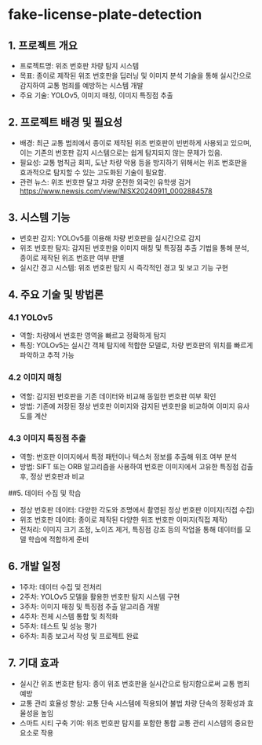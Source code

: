 # fake-license-plate-detection

## 1. 프로젝트 개요
- 프로젝트명: 위조 번호판 차량 탐지 시스템
- 목표: 종이로 제작된 위조 번호판을 딥러닝 및 이미지 분석 기술을 통해 실시간으로 감지하여 교통 범죄를 예방하는 시스템 개발
- 주요 기술: YOLOv5, 이미지 매칭, 이미지 특징점 추출

## 2. 프로젝트 배경 및 필요성
- 배경: 최근 교통 범죄에서 종이로 제작된 위조 번호판이 빈번하게 사용되고 있으며, 이는 기존의 번호판 감지 시스템으로는 쉽게 탐지되지 않는 문제가 있음.
- 필요성: 교통 범칙금 회피, 도난 차량 악용 등을 방지하기 위해서는 위조 번호판을 효과적으로 탐지할 수 있는 고도화된 기술이 필요함.
- 관련 뉴스: 위조 번호판 달고 차량 운전한 외국인 유학생 검거 https://www.newsis.com/view/NISX20240911_0002884578 

## 3. 시스템 기능
- 번호판 감지: YOLOv5를 이용해 차량 번호판을 실시간으로 감지
- 위조 번호판 탐지: 감지된 번호판을 이미지 매칭 및 특징점 추출 기법을 통해 분석, 종이로 제작된 위조 번호판 여부 판별
- 실시간 경고 시스템: 위조 번호판 탐지 시 즉각적인 경고 및 보고 기능 구현

## 4. 주요 기술 및 방법론
### 4.1 YOLOv5
- 역할: 차량에서 번호판 영역을 빠르고 정확하게 탐지
- 특징: YOLOv5는 실시간 객체 탐지에 적합한 모델로, 차량 번호판의 위치를 빠르게 파악하고 추적 가능

### 4.2 이미지 매칭
- 역할: 감지된 번호판을 기존 데이터와 비교해 동일한 번호판 여부 확인
- 방법: 기존에 저장된 정상 번호판 이미지와 감지된 번호판을 비교하여 이미지 유사도를 계산

### 4.3 이미지 특징점 추출
- 역할: 번호판 이미지에서 특정 패턴이나 텍스처 정보를 추출해 위조 여부 분석
- 방법: SIFT 또는 ORB 알고리즘을 사용하여 번호판 이미지에서 고유한 특징점 검출 후, 정상 번호판과 비교

##5. 데이터 수집 및 학습
- 정상 번호판 데이터: 다양한 각도와 조명에서 촬영된 정상 번호판 이미지(직접 수집)
- 위조 번호판 데이터: 종이로 제작된 다양한 위조 번호판 이미지(직접 제작)
- 전처리: 이미지 크기 조정, 노이즈 제거, 특징점 강조 등의 작업을 통해 데이터를 모델 학습에 적합하게 준비

## 6. 개발 일정
- 1주차: 데이터 수집 및 전처리
- 2주차: YOLOv5 모델을 활용한 번호판 탐지 시스템 구현
- 3주차: 이미지 매칭 및 특징점 추출 알고리즘 개발
- 4주차: 전체 시스템 통합 및 최적화
- 5주차: 테스트 및 성능 평가
- 6주차: 최종 보고서 작성 및 프로젝트 완료

## 7. 기대 효과
- 실시간 위조 번호판 탐지: 종이 위조 번호판을 실시간으로 탐지함으로써 교통 범죄 예방
- 교통 관리 효율성 향상: 교통 단속 시스템에 적용되어 불법 차량 단속의 정확성과 효율성을 높임
- 스마트 시티 구축 기여: 위조 번호판 탐지를 포함한 통합 교통 관리 시스템의 중요한 요소로 작용
